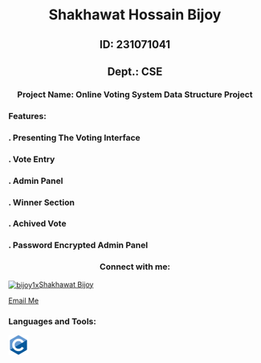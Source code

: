 <h1 align="center">
  Shakhawat Hossain Bijoy 
</h1>
<h2 align="center">
  ID: 231071041 
</h2>
<h2 align="center">
  Dept.: CSE
</h2>
<h3 align="center">Project Name: Online Voting System Data Structure Project 
</h3>
<h3 align="left">
  Features: 
</h3>
<h3 align="left">
  . Presenting The Voting Interface 
</h3>
<h3 align="left">
  . Vote Entry 
</h3>
<h3 align="left">
  . Admin Panel
</h3>
<h3 align="left">
  . Winner Section
</h3>
<h3 align="left">
  . Achived Vote
</h3>
<h3 align="left">
  . Password Encrypted Admin Panel
</h3>

<h3 align="center">Connect with me:</h3>
<p align="left">
  <a href="https://fb.com/bijoy1x" target="blank"><img align="center" src="https://raw.githubusercontent.com/rahuldkjain/github-profile-readme-generator/master/src/images/icons/Social/facebook.svg" alt="bijoy1x" height="30" width="40" />Shakhawat Bijoy</a>
</p>
<p align="left">
  <a href="mailto:shakhawatbijoy1@gmail.com">Email Me</a>
</p>


<h3 align="left">Languages and Tools:</h3>
<p align="left"> <a href="https://www.cprogramming.com/" target="_blank" rel="noreferrer"> <img src="https://raw.githubusercontent.com/devicons/devicon/master/icons/c/c-original.svg" alt="c" width="40" height="40"/> </a> </p>
